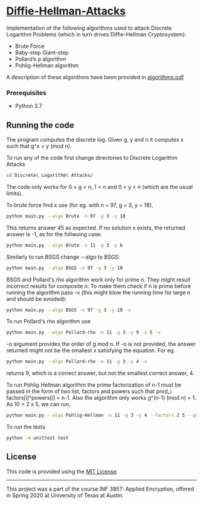 # [Diffie-Hellman-Attacks](https://github.com/vbsinha/Diffie-Hellman-Attacks/)

Implementation of the following algorithms used to attack Discrete Logarithm Problems (which in turn drives Diffie-Hellman Cryptosystem):
* Brute Force
* Baby-step Giant-step
* Pollard’s ρ algorithm
* Pohlig-Hellman algorithm 

A description of these algorithms have been provided in [algorithms.pdf](https://github.com/vbsinha/Diffie-Hellman-Attacks/blob/master/algorithms.pdf)

### Prerequisites
* Python 3.7

## Running the code

The program computes the discrete log. Given g, y and n it computes x such that g^x = y (mod n).

To run any of the code first change directories to Discrete Logarithm Attacks
```bash
cd Discrete\ Logarithm\ Attacks/
```

The code only works for 0 < g < n, 1 < n and 0 < y < n (which are the usual limits).

To brute force find x use (for eg. with n = 97, g = 3, y = 18),
```bash
python main.py --algo Brute -n 97 -g 3 -y 18
```
This returns answer 45 as expected. If no solution x exists, the returned answer is -1, as for the follwoing case:
```bash
python main.py --algo Brute -n 11 -g 3 -y 6
```

Similarly to run BSGS change --algo to BSGS:
```bash
python main.py --algo BSGS -n 97 -g 3 -y 18
```
BSGS and Pollard's rho algorithm work only for prime n. They might result incorrect results for composite n. To make them check if n is prime before running the algorithm pass -v (this might blow the running time for large n and should be avoided):
```bash
python main.py --algo BSGS -n 97 -g 3 -y 18 -v
```

To run Pollard's rho algorithm use
```bash
python main.py --algo Pollard-rho -n 11 -g 3 -y 9 -o 5 -v
```
-o argument provides the order of g mod n. If -o is not provided, the answer returned might not be the smallest x satisfying the equation. For eg.
```bash
python main.py --algo Pollard-rho -n 11 -g 3 -y 4 -v
```
returns 9, which is a correct answer, but not the smallest correct answer, 4.

To run Pohlig Hellman algorithm the prime factorization of n-1 must be passed in the form of two list, factors and powers such that prod_i factors[i]^powers[i] = n-1. Also the algorithm only works g^(n-1) (mod n) = 1. As 10 = 2 x 5, we can run,
```bash
python main.py --algo Pohlig-Hellman -n 11 -g 3 -y 4 --factors 2 5 --powers 1 1 -v
``` 

To run the tests
```bash
python -m unittest test
```

## License
This code is provided using the [MIT License](LICENSE).

---
This project was a part of the course INF 385T: Applied Encryption, offered in Spring 2020 at University of Texas at Austin.